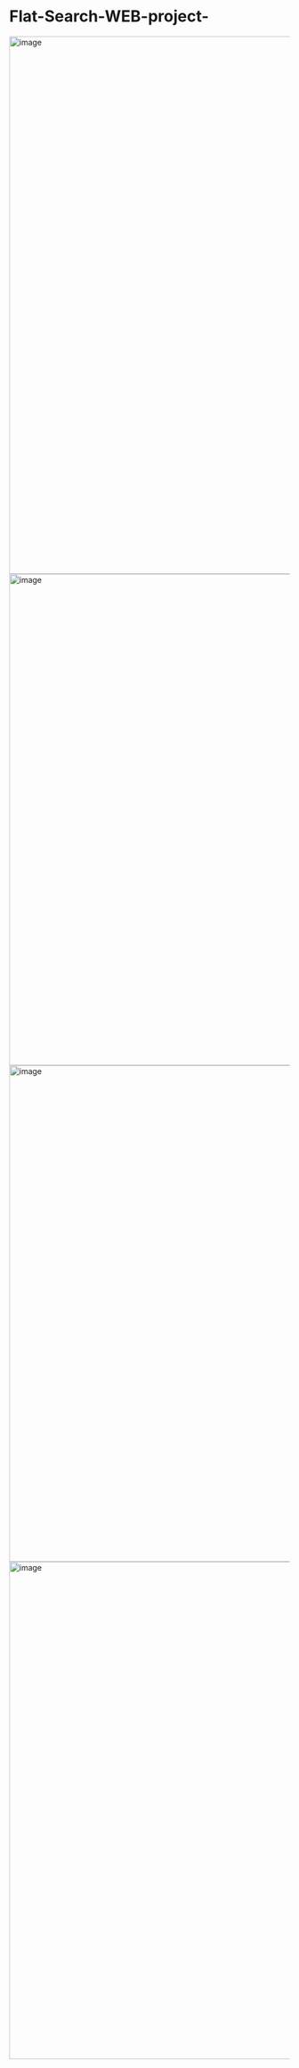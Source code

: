 # Flat-Search-WEB-project-
<img width="1909" height="965" alt="image" src="https://github.com/user-attachments/assets/6c9f33b2-cc65-4ab6-bb07-c9fd7707f900" />
<img width="1883" height="882" alt="image" src="https://github.com/user-attachments/assets/e340c835-96a6-4080-916f-d26c94256217" />
<img width="1887" height="891" alt="image" src="https://github.com/user-attachments/assets/d6dc341a-a817-4142-9dc4-3fa40280d0d6" />
<img width="1917" height="893" alt="image" src="https://github.com/user-attachments/assets/4b953a34-9a9d-4eb2-81d9-ebbbc2692345" />
